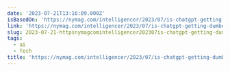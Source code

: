 ```yaml
---
date: '2023-07-21T13:16:09.000Z'
isBasedOn: 'https://nymag.com/intelligencer/2023/07/is-chatgpt-getting-dumber.html'
link: 'https://nymag.com/intelligencer/2023/07/is-chatgpt-getting-dumber.html'
slug: 2023-07-21-httpsnymagcomintelligencer202307is-chatgpt-getting-dumberhtml
tags:
  - ai
  - Tech
title: 'https://nymag.com/intelligencer/2023/07/is-chatgpt-getting-dumber.html'
---
```


